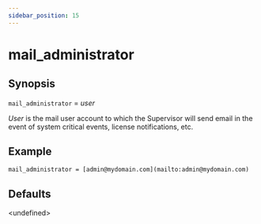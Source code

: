 ```yaml
---
sidebar_position: 15
---
```


# mail_administrator

## Synopsis

`mail_administrator` = _user_

_User_ is the mail user account to which the Supervisor will send email in the event of system critical events, license notifications, etc.

## Example

```
mail_administrator = [admin@mydomain.com](mailto:admin@mydomain.com)
```

## Defaults

\<undefined\>

